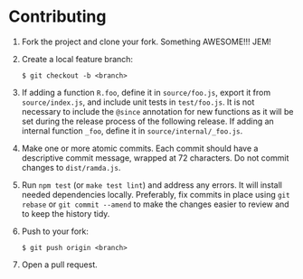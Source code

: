 # Contributing

1.  Fork the project and clone your fork. Something AWESOME!!! JEM!

2.  Create a local feature branch:

        $ git checkout -b <branch>

3.  If adding a function `R.foo`, define it in `source/foo.js`, export it from
    `source/index.js`, and include unit tests in `test/foo.js`. It is not necessary
    to include the `@since` annotation for new functions as it will be set
    during the release process of the following release. If adding an internal
    function `_foo`, define it in `source/internal/_foo.js`.

4.  Make one or more atomic commits. Each commit should have a descriptive
    commit message, wrapped at 72 characters. Do not commit changes to
    `dist/ramda.js`.

5.  Run `npm test` (or `make test lint`) and address any errors. It will install
    needed dependencies locally.  Preferably, fix commits in place using `git
    rebase` or `git commit --amend` to make the changes easier to review and to
    keep the history tidy.

6.  Push to your fork:

        $ git push origin <branch>

7.  Open a pull request.
